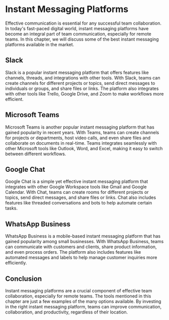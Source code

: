 Instant Messaging Platforms
============================================================================================

Effective communication is essential for any successful team collaboration. In today's fast-paced digital world, instant messaging platforms have become an integral part of team communication, especially for remote teams. In this chapter, we will discuss some of the best instant messaging platforms available in the market.

Slack
-----

Slack is a popular instant messaging platform that offers features like channels, threads, and integrations with other tools. With Slack, teams can create channels for different projects or topics, send direct messages to individuals or groups, and share files or links. The platform also integrates with other tools like Trello, Google Drive, and Zoom to make workflows more efficient.

Microsoft Teams
---------------

Microsoft Teams is another popular instant messaging platform that has gained popularity in recent years. With Teams, teams can create channels for projects or departments, host video calls, and even share files and collaborate on documents in real-time. Teams integrates seamlessly with other Microsoft tools like Outlook, Word, and Excel, making it easy to switch between different workflows.

Google Chat
-----------

Google Chat is a simple yet effective instant messaging platform that integrates with other Google Workspace tools like Gmail and Google Calendar. With Chat, teams can create rooms for different projects or topics, send direct messages, and share files or links. Chat also includes features like threaded conversations and bots to help automate certain tasks.

WhatsApp Business
-----------------

WhatsApp Business is a mobile-based instant messaging platform that has gained popularity among small businesses. With WhatsApp Business, teams can communicate with customers and clients, share product information, and even process orders. The platform also includes features like automated messages and labels to help manage customer inquiries more efficiently.

Conclusion
----------

Instant messaging platforms are a crucial component of effective team collaboration, especially for remote teams. The tools mentioned in this chapter are just a few examples of the many options available. By investing in the right instant messaging platform, teams can improve communication, collaboration, and productivity, regardless of their location.
